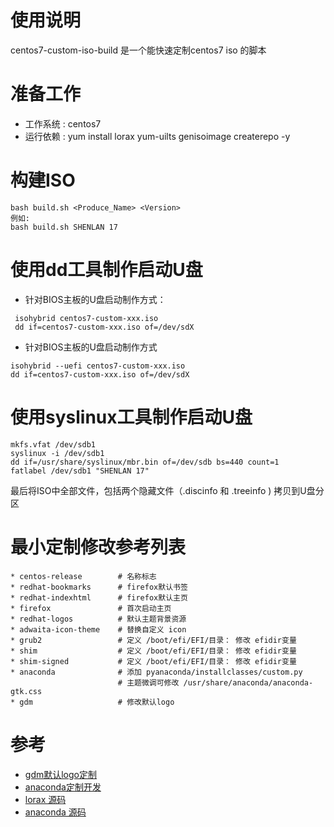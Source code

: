 # 使用说明

centos7-custom-iso-build 是一个能快速定制centos7 iso 的脚本

# 准备工作

* 工作系统  : centos7
* 运行依赖  : yum install lorax yum-uilts genisoimage createrepo -y

# 构建ISO

    bash build.sh <Produce_Name> <Version>
    例如:
    bash build.sh SHENLAN 17


# 使用dd工具制作启动U盘

* 针对BIOS主板的U盘启动制作方式：
 
```
 isohybrid centos7-custom-xxx.iso
 dd if=centos7-custom-xxx.iso of=/dev/sdX
```

* 针对BIOS主板的U盘启动制作方式

```
isohybrid --uefi centos7-custom-xxx.iso
dd if=centos7-custom-xxx.iso of=/dev/sdX
```

# 使用syslinux工具制作启动U盘

```
mkfs.vfat /dev/sdb1
syslinux -i /dev/sdb1
dd if=/usr/share/syslinux/mbr.bin of=/dev/sdb bs=440 count=1
fatlabel /dev/sdb1 "SHENLAN 17"
```

最后将ISO中全部文件，包括两个隐藏文件（.discinfo  和 .treeinfo ) 拷贝到U盘分区

# 最小定制修改参考列表

```
* centos-release        # 名称标志
* redhat-bookmarks      # firefox默认书签
* redhat-indexhtml      # firefox默认主页
* firefox               # 首次启动主页
* redhat-logos          # 默认主题背景资源
* adwaita-icon-theme    # 替换自定义 icon
* grub2                 # 定义 /boot/efi/EFI/目录： 修改 efidir变量
* shim                  # 定义 /boot/efi/EFI/目录： 修改 efidir变量
* shim-signed           # 定义 /boot/efi/EFI/目录： 修改 efidir变量
* anaconda              # 添加 pyanaconda/installclasses/custom.py 
                        # 主题微调可修改 /usr/share/anaconda/anaconda-gtk.css 
* gdm                   # 修改默认logo
```

# 参考

* [gdm默认logo定制](https://access.redhat.com/documentation/zh-cn/red_hat_enterprise_linux/7/html/desktop_migration_and_administration_guide/customizing-login-screen)
* [anaconda定制开发](https://access.redhat.com/documentation/en-us/red_hat_enterprise_linux/7/html-single/anaconda_customization_guide/index)
* [lorax 源码](https://github.com/rhinstaller/lorax)
* [anaconda 源码](https://github.com/rhinstaller/anaconda)
